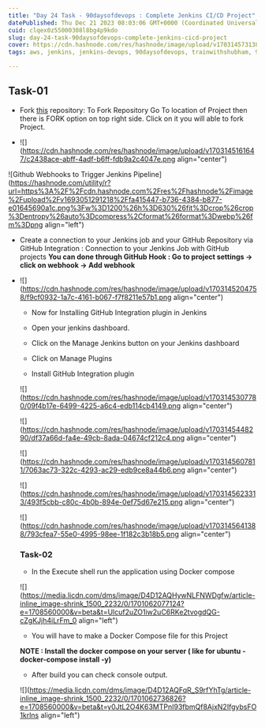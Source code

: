 ```yaml
---
title: "Day 24 Task - 90daysofdevops : Complete Jenkins CI/CD Project"
datePublished: Thu Dec 21 2023 08:03:06 GMT+0000 (Coordinated Universal Time)
cuid: clqex0z55000308l8bg4p9kdo
slug: day-24-task-90daysofdevops-complete-jenkins-cicd-project
cover: https://cdn.hashnode.com/res/hashnode/image/upload/v1703145731384/0c7b5521-8667-4ee5-904c-be3398dd81bb.png
tags: aws, jenkins, jenkins-devops, 90daysofdevops, trainwithshubham, 90daysofdevops-chanllenge

---
```


## Task-01

* Fork [this](https://github.com/LondheShubham153/node-todo-cicd.git) repository: To Fork Repository Go To location of Project then there is FORK option on top right side. Click on it you will able to fork Project.
    
* ![](https://cdn.hashnode.com/res/hashnode/image/upload/v1703145161647/c2438ace-abff-4adf-b6ff-fdb9a2c4047e.png align="center")
    

![Github Webhooks to Trigger Jenkins Pipeline](https://hashnode.com/utility/r?url=https%3A%2F%2Fcdn.hashnode.com%2Fres%2Fhashnode%2Fimage%2Fupload%2Fv1693051291218%2Ffa415447-b736-4384-b877-e01645690a1c.png%3Fw%3D1200%26h%3D630%26fit%3Dcrop%26crop%3Dentropy%26auto%3Dcompress%2Cformat%26format%3Dwebp%26fm%3Dpng align="left")

* Create a connection to your Jenkins job and your GitHub Repository via GitHub Integration : Connection to your Jenkins Job with GitHub projects **You can done through GitHub Hook : Go to project settings -&gt; click on webhook -&gt; Add webhook**
    
* ![](https://cdn.hashnode.com/res/hashnode/image/upload/v1703145204758/f9cf0932-1a7c-4161-b067-f7f8211e57b1.png align="center")
    
    * Now for Installing GitHub Integration plugin in Jenkins
        
    * Open your jenkins dashboard.
        
    * Click on the Manage Jenkins button on your Jenkins dashboard
        
    * Click on Manage Plugins
        
    * Install GitHub Integration plugin
        
    
    ![](https://cdn.hashnode.com/res/hashnode/image/upload/v1703145307780/09f4b17e-6499-4225-a6c4-edb114cb4149.png align="center")
    
    ![](https://cdn.hashnode.com/res/hashnode/image/upload/v1703145448290/df37a66d-fa4e-49cb-8ada-04674cf212c4.png align="center")
    
    ![](https://cdn.hashnode.com/res/hashnode/image/upload/v1703145607811/7063ac73-322c-4293-ac29-edb9ce8a44b6.png align="center")
    
    ![](https://cdn.hashnode.com/res/hashnode/image/upload/v1703145623313/493f5cbb-c80c-4b0b-894e-0ef75d67e215.png align="center")
    
    ![](https://cdn.hashnode.com/res/hashnode/image/upload/v1703145641388/793cfea7-55e0-4995-98ee-1f182c3b18b5.png align="center")
    
    ### Task-02
    
    * In the Execute shell run the application using Docker compose
        
    
    ![](https://media.licdn.com/dms/image/D4D12AQHywNLFNWDgfw/article-inline_image-shrink_1500_2232/0/1701062077124?e=1708560000&v=beta&t=Ulcuf2uZO1iw2uC6RKe2tvogdQG-cZgKJjh4iLrFm_0 align="left")
    
    * You will have to make a Docker Compose file for this Project
        
    
    **NOTE : Install the docker compose on your server ( like for ubuntu - docker-compose install -y)**
    
    * After build you can check console output.
        
    
    ![](https://media.licdn.com/dms/image/D4D12AQFqR_S9rfYhTg/article-inline_image-shrink_1500_2232/0/1701062736826?e=1708560000&v=beta&t=y0JtL2O4K63MTPnI93fbmQf8AjxN2IfgybsFO1krlns align="left")